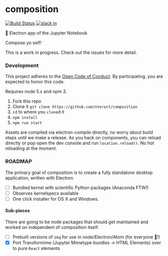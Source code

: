 # composition

[![Build Status](https://travis-ci.org/nteract/composition.svg)](https://travis-ci.org/nteract/composition) [![slack in](http://slack.nteract.in/badge.svg)](http://slack.nteract.in)

:notebook: Electron app of the Jupyter Notebook

Compose yo self!

This is a work in progress. Check out the issues for more detail.

### Development

This project adheres to the [Open Code of Conduct][code-of-conduct]. By participating, you are expected to honor this code.

[code-of-conduct]: http://todogroup.org/opencodeofconduct/#nteract/rgbkrk@gmail.com

Requires node 5.x and npm 3.

1. Fork this repo
2. Clone it `git clone https://github.com/nteract/composition`
3. `cd` to where you `clone`d it
4. `npm install`
5. `npm run start`

Assets are compiled via electron-compile directly, no worry about build steps until we make a release. As you hack on components, you can reload directly or pop open the dev console and run `location.reload()`. No hot reloading at the moment.

### ROADMAP

The primary goal of composition is to create a fully standalone desktop application, written with Electron.

* [ ] Bundled kernel with scientific Python packages (Anaconda FTW!)
* [ ] Observes kernelspecs available
* [ ] One click installer for OS X and Windows.

#### Sub-pieces

There are going to be node packages that should get maintained and worked on independent of composition itself.

* [ ] Prebuilt versions of `zmq` for use in node/Electron/Atom (for everyone :tada:!)
* [X] Port Transformime (Jupyter Mimetype bundles -> HTML Elements) over to pure `React` elements

